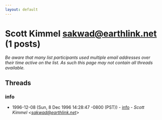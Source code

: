 ```yaml
---
layout: default
---
```


# Scott Kimmel <sakwad@earthlink.net> (1 posts)

_Be aware that many list participants used multiple email addresses over their time active on the list. As such this page may not contain all threads available._

## Threads

### info
+ 1996-12-08 (Sun, 8 Dec 1996 14:28:47 -0800 (PST)) - [info](/archive/1996/12/a793a4128d25b79cddf799740059d10c5d3eaee91ae5eeccbc49ff08c977bbe5) - _Scott Kimmel \<sakwad@earthlink.net\>_

